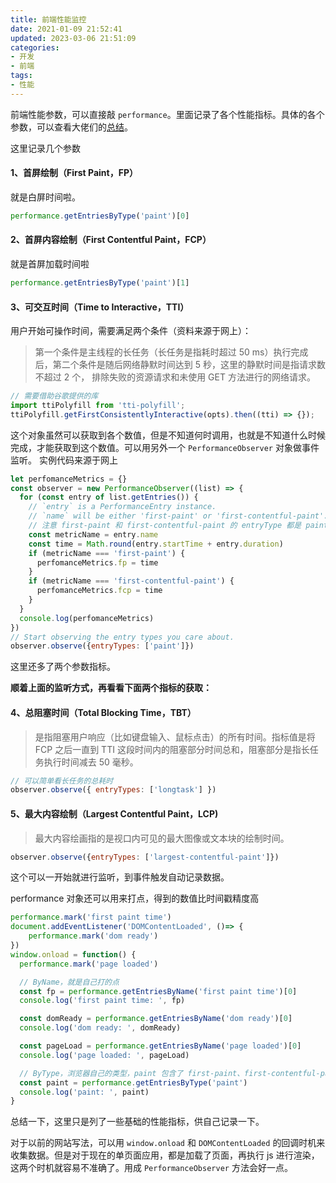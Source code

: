 ```yaml
---
title: 前端性能监控
date: 2021-01-09 21:52:41
updated: 2023-03-06 21:51:09
categories:
- 开发
- 前端
tags:
- 性能
---
```


前端性能参数，可以直接敲 `performance`。里面记录了各个性能指标。具体的各个参数，可以查看大佬们的[总结](http://www.alloyteam.com/2015/09/explore-performance/#prettyPhoto)。

这里记录几个参数

#### 1、首屏绘制（First Paint，FP）
就是白屏时间啦。
```js
performance.getEntriesByType('paint')[0]
```

#### 2、首屏内容绘制（First Contentful Paint，FCP）
就是首屏加载时间啦
```js
performance.getEntriesByType('paint')[1]
```

<!--more-->

#### 3、可交互时间（Time to Interactive，TTI）
用户开始可操作时间，需要满足两个条件（资料来源于网上）：
> 第一个条件是主线程的长任务（长任务是指耗时超过 50 ms）执行完成后，第二个条件是随后网络静默时间达到 5 秒，这里的静默时间是指请求数不超过 2 个， 排除失败的资源请求和未使用 GET 方法进行的网络请求。
```js
// 需要借助谷歌提供的库
import ttiPolyfill from 'tti-polyfill'; 
ttiPolyfill.getFirstConsistentlyInteractive(opts).then((tti) => {});
```

这个对象虽然可以获取到各个数值，但是不知道何时调用，也就是不知道什么时候完成，才能获取到这个数值。可以用另外一个 `PerformanceObserver` 对象做事件监听。
实例代码来源于网上
```js
let perfomanceMetrics = {}
const observer = new PerformanceObserver((list) => {
  for (const entry of list.getEntries()) {
    // `entry` is a PerformanceEntry instance.
    // `name` will be either 'first-paint' or 'first-contentful-paint'.
    // 注意 first-paint 和 first-contentful-paint 的 entryType 都是 paint
    const metricName = entry.name
    const time = Math.round(entry.startTime + entry.duration)
    if (metricName === 'first-paint') {
      perfomanceMetrics.fp = time
    }
    if (metricName === 'first-contentful-paint') {
      perfomanceMetrics.fcp = time
    }
  }
  console.log(perfomanceMetrics) 
})
// Start observing the entry types you care about.
observer.observe({entryTypes: ['paint']})
```

这里还多了两个参数指标。

**顺着上面的监听方式，再看看下面两个指标的获取：**

#### 4、总阻塞时间（Total Blocking Time，TBT）
> 是指阻塞用户响应（比如键盘输入、鼠标点击）的所有时间。指标值是将 FCP 之后一直到 TTI 这段时间内的阻塞部分时间总和，阻塞部分是指长任务执行时间减去 50 毫秒。
```js
// 可以简单看长任务的总耗时
observer.observe({ entryTypes: ['longtask'] })
```

#### 5、最大内容绘制（Largest Contentful Paint，LCP)
> 最大内容绘画指的是视口内可见的最大图像或文本块的绘制时间。
```js
observer.observe({entryTypes: ['largest-contentful-paint']})
```

这个可以一开始就进行监听，到事件触发自动记录数据。

performance 对象还可以用来打点，得到的数值比时间戳精度高
```js
performance.mark('first paint time')
document.addEventListener('DOMContentLoaded', ()=> {
    performance.mark('dom ready')
})
window.onload = function() {
  performance.mark('page loaded')

  // ByName，就是自己打的点
  const fp = performance.getEntriesByName('first paint time')[0]
  console.log('first paint time: ', fp)

  const domReady = performance.getEntriesByName('dom ready')[0]
  console.log('dom ready: ', domReady)

  const pageLoad = performance.getEntriesByName('page loaded')[0]
  console.log('page loaded: ', pageLoad)

  // ByType，浏览器自己的类型，paint 包含了 first-paint、first-contentful-paint
  const paint = performance.getEntriesByType('paint')
  console.log('paint: ', paint)
}
```

总结一下，这里只是列了一些基础的性能指标，供自己记录一下。

对于以前的网站写法，可以用 `window.onload` 和 `DOMContentLoaded` 的回调时机来收集数据。但是对于现在的单页面应用，都是加载了页面，再执行 js 进行渲染，这两个时机就容易不准确了。用成 `PerformanceObserver` 方法会好一点。
